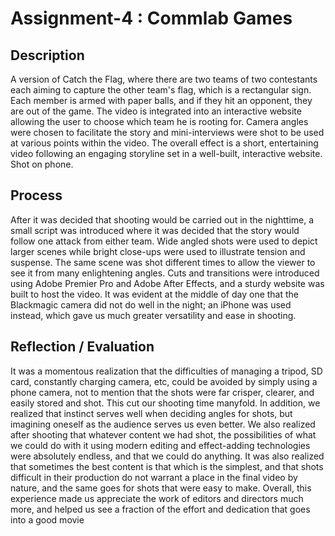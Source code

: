 # Assignment-4 : Commlab Games

## Description
A version of Catch the Flag, where there are two teams of two contestants each aiming to capture the other team's flag, which is a rectangular sign. Each member is armed with paper balls, and if they hit an opponent, they are out of the game. The video is integrated into an interactive website allowing the user to choose which team he is rooting for. Camera angles were chosen to facilitate the story and mini-interviews were shot to be used at various points within the video. The overall effect is a short, entertaining video following an engaging storyline set in a well-built, interactive website. Shot on phone. 

## Process
After it was decided that shooting would be carried out in the nighttime, a small script was introduced where it was decided that the story would follow one attack from either team. Wide angled shots were used to depict larger scenes while bright close-ups were used to illustrate tension and suspense. The same scene was shot different times to allow the viewer to see it from many enlightening angles. Cuts and transitions were introduced using Adobe Premier Pro and Adobe After Effects, and a sturdy website was built to host the video. It was evident at the middle of day one that the Blackmagic camera did not do well in the night; an iPhone was used instead, which gave us much greater versatility and ease in shooting. 

## Reflection / Evaluation 
It was a momentous realization that the difficulties of managing a tripod, SD card, constantly charging camera, etc, could be avoided by simply using a phone camera, not to mention that the shots were far crisper, clearer, and easily stored and shot. This cut our shooting time manyfold. In addition, we realized that instinct serves well when deciding angles for shots, but imagining oneself as the audience serves us even better. We also realized after shooting that whatever content we had shot, the possibilities of what we could do with it using modern editing and effect-adding technologies were absolutely endless, and that we could do anything. It was also realized that sometimes the best content is that which is the simplest, and that shots difficult in their production do not warrant a place in the final video by nature, and the same goes for shots that were easy to make. Overall, this experience made us appreciate the work of editors and directors much more, and helped us see a fraction of the effort and dedication that goes into a good movie
